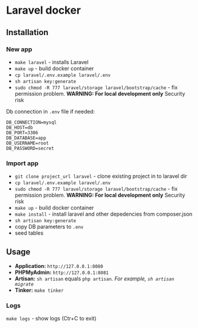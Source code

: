 # Laravel docker

## Installation

### New app

* `make laravel` - installs Laravel
* `make up` - build docker container
* `cp laravel/.env.example laravel/.env`
* `sh artisan key:generate`
* `sudo chmod -R 777 laravel/storage laravel/bootstrap/cache` - fix permission problem.  **WARNING: For local development only**  Security risk

Db connection in `.env` file if needed:
```
DB_CONNECTION=mysql
DB_HOST=db
DB_PORT=3306
DB_DATABASE=app
DB_USERNAME=root
DB_PASSWORD=secret
```

### Import app

* `git clone project_url laravel` - clone existing project in to laravel dir
* `cp laravel/.env.example laravel/.env`
* `sudo chmod -R 777 laravel/storage laravel/bootstrap/cache` - fix permission problem.  **WARNING: For local development only**  Security risk
* `make up` - build docker container
* `make install` - install laravel and other depedencies from composer.json
* `sh artisan key:generate`
* copy DB parameters to `.env`
* seed tables

## Usage

* **Application:** `http://127.0.0.1:8080`
* **PHPMyAdmin:** `http://127.0.0.1:8081`
* **Artisan:** `sh artisan` equals `php artisan`. _For example, `sh artisan migrate`_
* **Tinker:** `make tinker`

### Logs

`make logs` - show logs (Ctr+C to exit)
